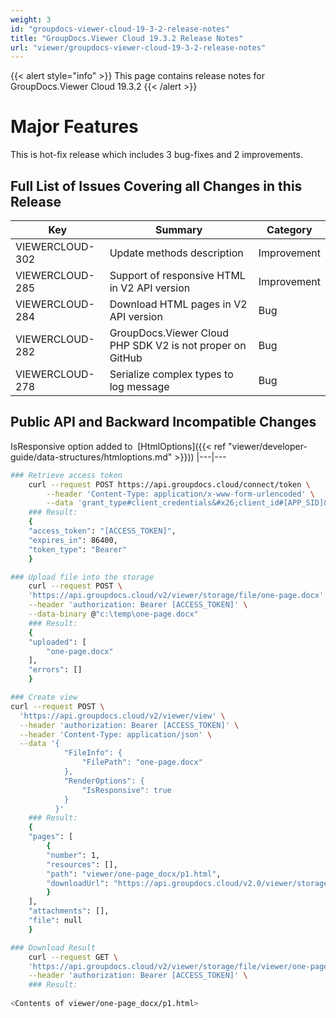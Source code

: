 ```yaml
---
weight: 3
id: "groupdocs-viewer-cloud-19-3-2-release-notes"
title: "GroupDocs.Viewer Cloud 19.3.2 Release Notes"
url: "viewer/groupdocs-viewer-cloud-19-3-2-release-notes"
---
```


{{< alert style="info" >}}
This page contains release notes for GroupDocs.Viewer Cloud 19.3.2
{{< /alert >}}

# Major Features #

This is hot-fix release which includes 3 bug-fixes and 2 improvements.

## Full List of Issues Covering all Changes in this Release ##

|Key|Summary|Category
|---|---|---
|VIEWERCLOUD-302|Update methods description|Improvement
|VIEWERCLOUD-285|Support of responsive HTML in V2 API version|Improvement
|VIEWERCLOUD-284|Download HTML pages in V2 API version|Bug
|VIEWERCLOUD-282|GroupDocs.Viewer Cloud PHP SDK V2 is not proper on GitHub|Bug
|VIEWERCLOUD-278|Serialize complex types to log message|Bug


## Public API and Backward Incompatible Changes ##

IsResponsive option added to  [HtmlOptions]({{< ref "viewer/developer-guide/data-structures/htmloptions.md" >}})) 
|---|---





```bash 
### Retrieve access token
    curl --request POST https://api.groupdocs.cloud/connect/token \
        --header 'Content-Type: application/x-www-form-urlencoded' \
        --data 'grant_type#client_credentials&#x26;client_id#[APP_SID]&#x26;client_secret#[APP_KEY]&#x26;undefined'
    ### Result:
    {
    "access_token": "[ACCESS_TOKEN]",
    "expires_in": 86400,
    "token_type": "Bearer" 
    }    

### Upload file into the storage
    curl --request POST \
    'https://api.groupdocs.cloud/v2/viewer/storage/file/one-page.docx' \
    --header 'authorization: Bearer [ACCESS_TOKEN]' \
    --data-binary @"c:\temp\one-page.docx" 
    ### Result:
    {
    "uploaded": [
        "one-page.docx" 
    ],
    "errors": []
    }

### Create view
curl --request POST \
  'https://api.groupdocs.cloud/v2/viewer/view' \
  --header 'authorization: Bearer [ACCESS_TOKEN]' \
  --header 'Content-Type: application/json' \
  --data '{ 
            "FileInfo": {
                "FilePath": "one-page.docx" 
            },
            "RenderOptions": {
                "IsResponsive": true
            }
          }'
    ### Result:
    {
    "pages": [
        {
        "number": 1,
        "resources": [],
        "path": "viewer/one-page_docx/p1.html",
        "downloadUrl": "https://api.groupdocs.cloud/v2.0/viewer/storage/file/viewer/one-page_docx/p1.html" 
        }
    ],
    "attachments": [],
    "file": null
    }

### Download Result
    curl --request GET \
    'https://api.groupdocs.cloud/v2/viewer/storage/file/viewer/one-page_docx/p1.html' \
    --header 'authorization: Bearer [ACCESS_TOKEN]' \
    ### Result:
    
<Contents of viewer/one-page_docx/p1.html>
 ```

